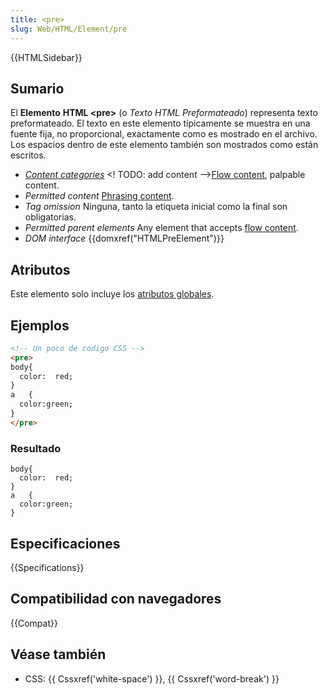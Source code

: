 ```yaml
---
title: <pre>
slug: Web/HTML/Element/pre
---
```


{{HTMLSidebar}}

## Sumario

El **Elemento** **HTML \<pre>** (o _Texto HTML Preformateado_) representa texto preformateado. El texto en este elemento típicamente se muestra en una fuente fija, no proporcional, exactamente como es mostrado en el archivo. Los espacios dentro de este elemento también son mostrados como están escritos.

- _[Content categories](/es/docs/HTML/Content_categories)_ <! TODO: add content -->[Flow content](/es/docs/HTML/Content_categories#Flowing_content), palpable content.
- _Permitted content_ [Phrasing content](/es/docs/HTML/Content_categories#Phrasing_content).
- _Tag omission_ Ninguna, tanto la etiqueta inicial como la final son obligatorias.
- _Permitted parent elements_ Any element that accepts [flow content](/es/docs/HTML/Content_categories#flow_content).
- _DOM interface_ {{domxref("HTMLPreElement")}}

## Atributos

Este elemento solo incluye los [atributos globales](/es/docs/HTML/Global_attributes).

## Ejemplos

```html
<!-- Un poco de codigo CSS -->
<pre>
body{
  color:  red;
}
a   {
  color:green;
}
</pre>
```

### Resultado

```
body{
  color:  red;
}
a   {
  color:green;
}
```

## Especificaciones

{{Specifications}}

## Compatibilidad con navegadores

{{Compat}}

## Véase también

- CSS: {{ Cssxref('white-space') }}, {{ Cssxref('word-break') }}
